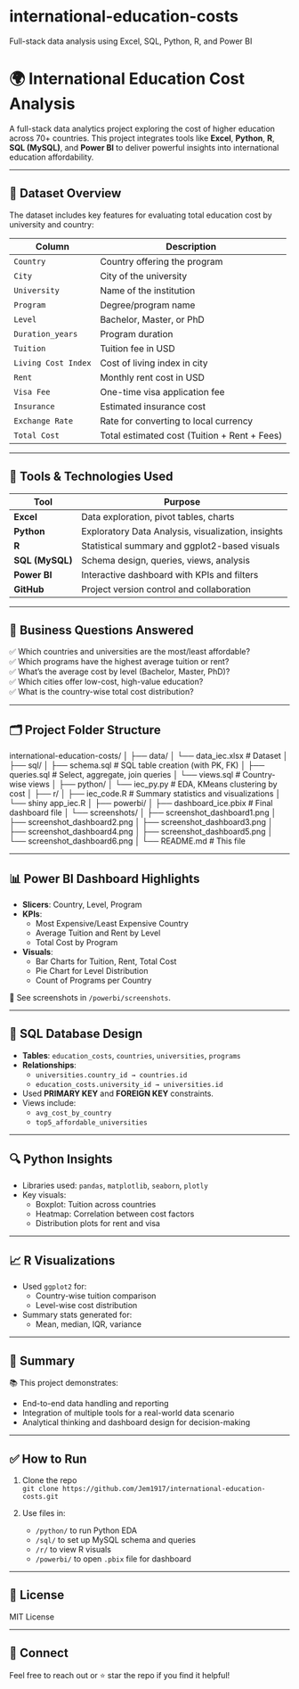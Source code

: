 # international-education-costs
Full-stack data analysis using Excel, SQL, Python, R, and Power BI

# 🌍 International Education Cost Analysis

A full-stack data analytics project exploring the cost of higher education across 70+ countries. This project integrates tools like **Excel**, **Python**, **R**, **SQL (MySQL)**, and **Power BI** to deliver powerful insights into international education affordability.

---

## 📁 Dataset Overview

The dataset includes key features for evaluating total education cost by university and country:

| Column            | Description                              |
|-------------------|------------------------------------------|
| `Country`         | Country offering the program             |
| `City`            | City of the university                   |
| `University`      | Name of the institution                  |
| `Program`         | Degree/program name                      |
| `Level`           | Bachelor, Master, or PhD                 |
| `Duration_years`  | Program duration                         |
| `Tuition`         | Tuition fee in USD                       |
| `Living Cost Index` | Cost of living index in city           |
| `Rent`            | Monthly rent cost in USD                 |
| `Visa Fee`        | One-time visa application fee            |
| `Insurance`       | Estimated insurance cost                 |
| `Exchange Rate`   | Rate for converting to local currency    |
| `Total Cost`      | Total estimated cost (Tuition + Rent + Fees)

---

## 🧰 Tools & Technologies Used

| Tool         | Purpose                                           |
|--------------|---------------------------------------------------|
| **Excel**    | Data exploration, pivot tables, charts            |
| **Python**   | Exploratory Data Analysis, visualization, insights |
| **R**        | Statistical summary and ggplot2-based visuals     |
| **SQL (MySQL)** | Schema design, queries, views, analysis       |
| **Power BI** | Interactive dashboard with KPIs and filters       |
| **GitHub**   | Project version control and collaboration         |

---

## 📌 Business Questions Answered

✅ Which countries and universities are the most/least affordable?  
✅ Which programs have the highest average tuition or rent?  
✅ What’s the average cost by level (Bachelor, Master, PhD)?  
✅ Which cities offer low-cost, high-value education?  
✅ What is the country-wise total cost distribution?

---

## 🗂️ Project Folder Structure

international-education-costs/
│
├── data/
│ └── data_iec.xlsx # Dataset
│
├── sql/
│ ├── schema.sql # SQL table creation (with PK, FK)
│ ├── queries.sql # Select, aggregate, join queries
│ └── views.sql # Country-wise views
│
├── python/
│ └──  iec_py.py # EDA, KMeans clustering by cost
│
├── r/
│ ├── iec_code.R # Summary statistics and visualizations
│ └── shiny app_iec.R
│
├── powerbi/
│ ├── dashboard_ice.pbix # Final dashboard file
│ └── screenshots/
│ ├── screenshot_dashboard1.png
│ ├── screenshot_dashboard2.png
│ ├── screenshot_dashboard3.png
│ ├── screenshot_dashboard4.png
│ ├── screenshot_dashboard5.png
│ └── screenshot_dashboard6.png
│
└── README.md # This file

---


## 📊 Power BI Dashboard Highlights

- **Slicers**: Country, Level, Program
- **KPIs**: 
  - Most Expensive/Least Expensive Country
  - Average Tuition and Rent by Level
  - Total Cost by Program
- **Visuals**:
  - Bar Charts for Tuition, Rent, Total Cost
  - Pie Chart for Level Distribution
  - Count of Programs per Country

📸 See screenshots in `/powerbi/screenshots`.

---

## 📌 SQL Database Design

- **Tables**: `education_costs`, `countries`, `universities`, `programs`
- **Relationships**:
  - `universities.country_id → countries.id`
  - `education_costs.university_id → universities.id`
- Used **PRIMARY KEY** and **FOREIGN KEY** constraints.
- Views include:
  - `avg_cost_by_country`
  - `top5_affordable_universities`

---

## 🔍 Python Insights

- Libraries used: `pandas`, `matplotlib`, `seaborn`, `plotly`
- Key visuals:
  - Boxplot: Tuition across countries
  - Heatmap: Correlation between cost factors
  - Distribution plots for rent and visa

---

## 📈 R Visualizations

- Used `ggplot2` for:
  - Country-wise tuition comparison
  - Level-wise cost distribution
- Summary stats generated for:
  - Mean, median, IQR, variance

---

## 🎯 Summary

📚 This project demonstrates:
- End-to-end data handling and reporting
- Integration of multiple tools for a real-world data scenario
- Analytical thinking and dashboard design for decision-making

---

## ✅ How to Run

1. Clone the repo  
   `git clone https://github.com/Jem1917/international-education-costs.git`

2. Use files in:
   - `/python/` to run Python EDA
   - `/sql/` to set up MySQL schema and queries
   - `/r/` to view R visuals
   - `/powerbi/` to open `.pbix` file for dashboard

---

## 📄 License

MIT License

---

## 🙌 Connect

Feel free to reach out or ⭐ star the repo if you find it helpful!

